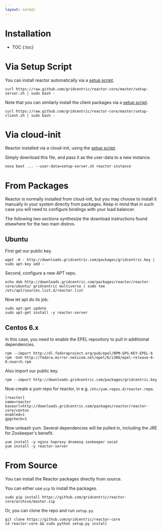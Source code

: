 ```yaml
---
layout: normal
---
```

<h1>Installation</h1>

* TOC
{:toc}

# Via Setup Script

You can install reactor automatically via a [setup script](https://raw.github.com/gridcentric/reactor-core/master/setup-server.sh).

    curl https://raw.github.com/gridcentric/reactor-core/master/setup-server.sh | sudo bash -

Note that you can similarly install the client packages via a [setup script](https://raw.github.com/gridcentric/reactor-core/master/setup-client.sh).

    curl https://raw.github.com/gridcentric/reactor-core/master/setup-client.sh | sudo bash -

# Via cloud-init

Reactor installed via a cloud-init, using the [setup script](https://raw.github.com/gridcentric/reactor-core/master/setup-server.sh).

Simply download this file, and pass it as the user-data to a new instance.

    nova boot ... --user-data=setup-server.sh reactor-instance

# From Packages

Reactor is normally installed from cloud-init, but you may choose to install it
manually in your system directly from packages. Keep in mind that in such case
you will need to configure bindings with your load balancer.

The following two sections synthesize the download instructions found elsewhere
for the two main distros.

## Ubuntu

First get our public key.

    wget -O - http://downloads.gridcentric.com/packages/gridcentric.key | sudo apt-key add -

Second, configure a new APT repo.

    echo deb http://downloads.gridcentric.com/packages/reactor/reactor-core/ubuntu/ gridcentric multiverse | sudo tee /etc/apt/sources.list.d/reactor.list

Now let apt do its job.

    sudo apt-get update
    sudo apt-get install -y reactor-server

## Centos 6.x

In this case, you need to enable the EPEL repository to pull in additioinal dependencies.

    rpm --import http://dl.fedoraproject.org/pub/epel/RPM-GPG-KEY-EPEL-6
    rpm -Uvh http://fedora.mirror.nexicom.net/epel/6/i386/epel-release-6-8.noarch.rpm

Also import our public key.

    rpm --import http://downloads.gridcentric.com/packages/gridcentric.key

Now create a yum repo for reactor, in e.g. `/etc/yum.repos.d/reactor.repo`.

    [reactor]
    name=reactor
    baseurl=http://downloads.gridcentric.com/packages/reactor/reactor-core/centos
    enabled=1
    gpgcheck=1

Now unleash yum. Several dependencies will be pulled in, including the JRE for Zookeeper's benefit.

    yum install -y nginx haproxy dnsmasq zookeeper socat
    yum install -y reactor-server

# From Source

You can install the Reactor packages directly from source.

You can either use `pip` to install the packages.

    sudo pip install https://github.com/gridcentric/reactor-core/archive/master.zip

Or, you can clone the repo and run `setup.py`.

    git clone https://github.com/gridcentric/reactor-core
    cd reactor-core && sudo python setup.py install
